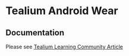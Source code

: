 # Tealium Android Wear

## Documentation
Please see [Tealium Learning Community Article](https://community.tealiumiq.com/t5/Mobile-Libraries/Tealium-for-Android-Wear/ta-p/14026)